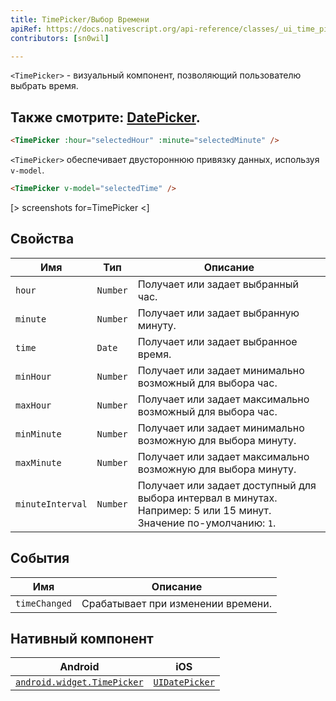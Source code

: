 ```yaml
---
title: TimePicker/Выбор Времени
apiRef: https://docs.nativescript.org/api-reference/classes/_ui_time_picker_.timepicker
contributors: [sn0wil]

---
```


`<TimePicker>`  - визуальный компонент, позволяющий пользователю выбрать время. 

Также смотрите: [DatePicker](/ru/docs/elements/components/date-picker).
---

```html
<TimePicker :hour="selectedHour" :minute="selectedMinute" />
```

`<TimePicker>` обеспечивает двустороннюю привязку данных, используя `v-model`.

```html
<TimePicker v-model="selectedTime" />
```

[> screenshots for=TimePicker <]

## Свойства

| Имя | Тип | Описание |
|------|------|-------------|
| `hour` | `Number` | Получает или задает выбранный час.
| `minute` | `Number` | Получает или задает выбранную минуту.
| `time` | `Date` | Получает или задает выбранное время.
| `minHour` | `Number` | Получает или задает минимально возможный для выбора час.
| `maxHour` | `Number` | Получает или задает максимально возможный для выбора час.
| `minMinute` | `Number` | Получает или задает минимально возможную для выбора минуту.
| `maxMinute` | `Number` | Получает или задает максимально возможную для выбора минуту.
| `minuteInterval` | `Number` | Получает или задает доступный для выбора интервал в минутах. Например: 5 или 15 минут.<br/>Значение по-умолчанию: `1`.

## События

| Имя | Описание |
|------|-------------|
| `timeChanged` | Срабатывает при изменении времени.

## Нативный компонент

| Android | iOS |
|---------|-----|
| [`android.widget.TimePicker`](https://developer.android.com/reference/android/widget/TimePicker) | [`UIDatePicker`](https://developer.apple.com/documentation/uikit/uidatepicker)
